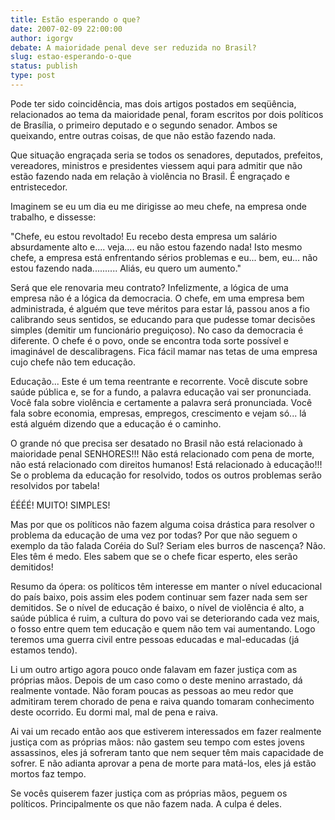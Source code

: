 ```yaml
---
title: Estão esperando o que?
date: 2007-02-09 22:00:00
author: igorgv
debate: A maioridade penal deve ser reduzida no Brasil?
slug: estao-esperando-o-que
status: publish 
type: post
---
```


Pode ter sido coincidência, mas dois artigos postados em seqüência, relacionados ao tema da maioridade penal, foram escritos por dois políticos de Brasília, o primeiro deputado e o segundo senador. Ambos se queixando, entre outras coisas, de que não estão fazendo nada.   

Que situação engraçada seria se todos os senadores, deputados, prefeitos, vereadores, ministros e presidentes viessem aqui para admitir que não estão fazendo nada em relação à violência no Brasil. É engraçado e entristecedor.  

Imaginem se eu um dia eu me dirigisse ao meu chefe, na empresa onde trabalho, e dissesse:  

"Chefe, eu estou revoltado! Eu recebo desta empresa um salário absurdamente alto e.... veja.... eu não estou fazendo nada! Isto mesmo chefe, a empresa está enfrentando sérios problemas e eu... bem, eu... não estou fazendo nada.......... Aliás, eu quero um aumento."  

Será que ele renovaria meu contrato? Infelizmente, a lógica de uma empresa não é a lógica da democracia. O chefe, em uma empresa bem administrada, é alguém que teve méritos para estar lá, passou anos a fio calibrando seus sentidos, se educando para que pudesse tomar decisões simples (demitir um funcionário preguiçoso). No caso da democracia é diferente. O chefe é o povo, onde se encontra toda sorte possível e imaginável de descalibragens. Fica fácil mamar nas tetas de uma empresa cujo chefe não tem educação.  

Educação... Este é um tema reentrante e recorrente. Você discute sobre saúde pública e, se for a fundo, a palavra educação vai ser pronunciada. Você fala sobre violência e certamente a palavra será pronunciada. Você fala sobre economia, empresas, empregos, crescimento e vejam só... lá está alguém dizendo que a educação é o caminho.  

O grande nó que precisa ser desatado no Brasil não está relacionado à maioridade penal SENHORES!!! Não está relacionado com pena de morte, não está relacionado com direitos humanos! Está relacionado à educação!!! Se o problema da educação for resolvido, todos os outros problemas serão resolvidos por tabela!   

ÉÉÉÉ! MUITO! SIMPLES!  

Mas por que os políticos não fazem alguma coisa drástica para resolver o problema da educação de uma vez por todas? Por que não seguem o exemplo da tão falada Coréia do Sul? Seriam eles burros de nascença? Não. Eles têm é medo. Eles sabem que se o chefe ficar esperto, eles serão demitidos!  

Resumo da ópera: os políticos têm interesse em manter o nível educacional do país baixo, pois assim eles podem continuar sem fazer nada sem ser demitidos. Se o nível de educação é baixo, o nível de violência é alto, a saúde pública é ruim, a cultura do povo vai se deteriorando cada vez mais, o fosso entre quem tem educação e quem não tem vai aumentando. Logo teremos uma guerra civil entre pessoas educadas e mal-educadas (já estamos tendo).  

Li um outro artigo agora pouco onde falavam em fazer justiça com as próprias mãos. Depois de um caso como o deste menino arrastado, dá realmente vontade. Não foram poucas as pessoas ao meu redor que admitiram terem chorado de pena e raiva quando tomaram conhecimento deste ocorrido. Eu dormi mal, mal de pena e raiva.  

Ai vai um recado então aos que estiverem interessados em fazer realmente justiça com as próprias mãos: não gastem seu tempo com estes jovens assassinos, eles já sofreram tanto que nem sequer têm mais capacidade de sofrer. E não adianta aprovar a pena de morte para matá-los, eles já estão mortos faz tempo.   

Se vocês quiserem fazer justiça com as próprias mãos, peguem os políticos. Principalmente os que não fazem nada. A culpa é deles.
